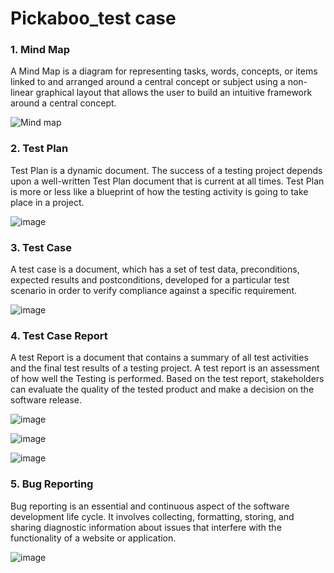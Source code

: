 # Pickaboo_test case	

 ### 1.  **Mind Map**
A Mind Map is a diagram for representing tasks, words, concepts, or items linked to and arranged around a central concept or subject using a non-linear graphical layout that allows the user to build an intuitive framework around a central concept.

![Mind map](https://github.com/parthadebnath99/Test_Case-Manual-testing/assets/43374147/f542bbee-67da-4794-a9c9-c1fc6358b02b)

### 2.  **Test Plan**
Test Plan is a dynamic document. The success of a testing project depends upon a well-written Test Plan document that is current at all times. Test Plan is more or less like a blueprint of how the testing activity is going to take place in a project.
	
![image](https://github.com/parthadebnath99/Test_Case-Manual-testing/assets/43374147/a4db06bc-7c76-426d-ae6c-277d3392a49f)
	


### 3. **Test Case**
A test case is a document, which has a set of test data, preconditions, expected results and postconditions, developed for a particular test scenario in order to verify compliance against a specific requirement.			
				


									
									
									
																	
									
									
									
![image](https://github.com/parthadebnath99/Test_Case-Manual-testing/assets/43374147/23800910-507f-4bd0-be18-a2cb3d97b0df)





### 4.  **Test Case Report**

A test Report is a document that contains a summary of all test activities and the final test results of a testing project. A test report is an assessment of how well the Testing is performed. Based on the test report, stakeholders can evaluate the quality of the tested product and make a decision on the software release.



![image](https://github.com/parthadebnath99/Test_Case-Manual-testing/assets/43374147/d5a6cebb-3387-4a27-b2d1-ce9a5b9d3c4c)
   




![image](https://github.com/parthadebnath99/Test_Case-Manual-testing/assets/43374147/09c396b1-adbd-452e-af91-bc038b969536)



 ![image](https://github.com/parthadebnath99/Test_Case-Manual-testing/assets/43374147/de08bbb8-1bf7-45b2-bbc1-8a645071d52b)


### 5.  **Bug Reporting**

Bug reporting is an essential and continuous aspect of the software development life cycle. It involves collecting, formatting, storing, and sharing diagnostic information about issues that interfere with the functionality of a website or application.


![image](https://github.com/parthadebnath99/Test_Case-Manual-testing/assets/43374147/eff8b502-b556-439c-88ad-11de81aa1b60)
